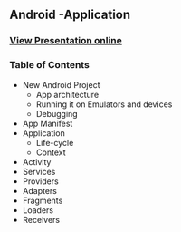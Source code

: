 ## Android -Application
### [View Presentation online](http://rawgit.com/TelerikAcademy/Mobile-Applications-for-Android/master/04.%20Android-Application/slides/index.html)
### Table of Contents
- New Android Project
  - App architecture
  - Running it on Emulators and devices
  - Debugging
- App Manifest
- Application
  - Life-cycle
  - Context
- Activity
- Services
- Providers
- Adapters
- Fragments
- Loaders
- Receivers